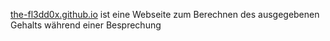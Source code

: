 [the-fl3dd0x.github.io](the-fl3dd0x.github.io) ist eine Webseite zum Berechnen des ausgegebenen Gehalts während einer Besprechung
